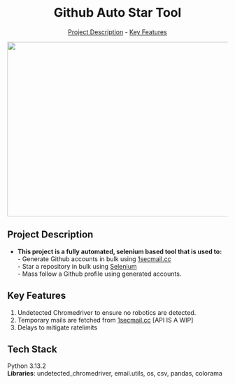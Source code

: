 <img src="https://github.githubassets.com/assets/GitHub-Logo-ee398b662d42.png" alt="" align="center" width="auto" height="auto"><h1 align="center">Github Auto Star Tool</h1>
<p align="center"><a href="#project-description">Project Description</a> - <a href="#key-features">Key Features</a></p>

<img src="https://i.imgur.com/1Y2ZjN4.png" alt="" align="center" width="1000" height="400">

## Project Description

*   **This project is a fully automated, selenium based tool that is used to:**  
    \- Generate Github accounts in bulk using <a href="https://1secmail.cc/">1secmail.cc</a>  
    \- Star a repository in bulk using <a href="https://github.com/SeleniumHQ/selenium">Selenium</a>  
    \- Mass follow a Github profile using generated accounts.

## Key Features

1.  Undetected Chromedriver to ensure no robotics are detected.
2.  Temporary mails are fetched from <a href="https://1secmail.cc/">1secmail.cc</a> \[API IS A WIP\]
3.  Delays to mitigate ratelimits

## Tech Stack

Python 3.13.2<br>
**Libraries**: undetected_chromedriver, email.utils, os, csv, pandas, colorama
